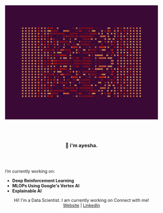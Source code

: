 ![header image](/background.gif)

### <div align="center" style="padding: 10%;">👋 i'm ayesha.</div>

I’m currently working on: 
- __Deep Reinforcement Learning__ 
- __MLOPs Using Google's Vertex AI__ 
- __Explainable AI__

<div align="center">
  Hi! I'm a Data Scientist. I am currently working on Connect with me!<br>
  <a href="https://ayeshanasim.github.io">Website</a> | <a href="https://www.linkedin.com/in/ayesha-nasim-b31819b5/">LinkedIn</a>
</div>
